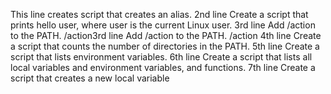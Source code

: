 This line creates script that creates an alias.
2nd line Create a script that prints hello user, where user is the current Linux user.
3rd line Add /action to the PATH. /action3rd line Add /action to the PATH. /action
4th line Create a script that counts the number of directories in the PATH.
5th line Create a script that lists environment variables.
6th line Create a script that lists all local variables and environment variables, and functions.
7th line Create a script that creates a new local variable  
